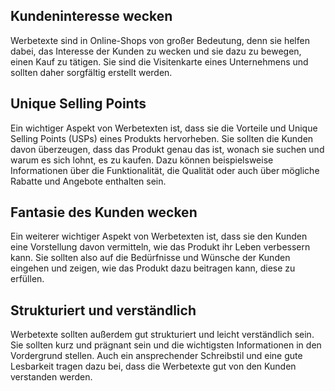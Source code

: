 ## Kundeninteresse wecken
Werbetexte sind in Online-Shops von großer Bedeutung, denn sie helfen dabei, das Interesse der Kunden zu wecken und sie dazu zu bewegen, einen Kauf zu tätigen. Sie sind die Visitenkarte eines Unternehmens und sollten daher sorgfältig erstellt werden.

## Unique Selling Points
Ein wichtiger Aspekt von Werbetexten ist, dass sie die Vorteile und Unique Selling Points (USPs) eines Produkts hervorheben. Sie sollten die Kunden davon überzeugen, dass das Produkt genau das ist, wonach sie suchen und warum es sich lohnt, es zu kaufen. Dazu können beispielsweise Informationen über die Funktionalität, die Qualität oder auch über mögliche Rabatte und Angebote enthalten sein.

## Fantasie des Kunden wecken
Ein weiterer wichtiger Aspekt von Werbetexten ist, dass sie den Kunden eine Vorstellung davon vermitteln, wie das Produkt ihr Leben verbessern kann. Sie sollten also auf die Bedürfnisse und Wünsche der Kunden eingehen und zeigen, wie das Produkt dazu beitragen kann, diese zu erfüllen.

## Strukturiert und verständlich
Werbetexte sollten außerdem gut strukturiert und leicht verständlich sein. Sie sollten kurz und prägnant sein und die wichtigsten Informationen in den Vordergrund stellen. Auch ein ansprechender Schreibstil und eine gute Lesbarkeit tragen dazu bei, dass die Werbetexte gut von den Kunden verstanden werden.
